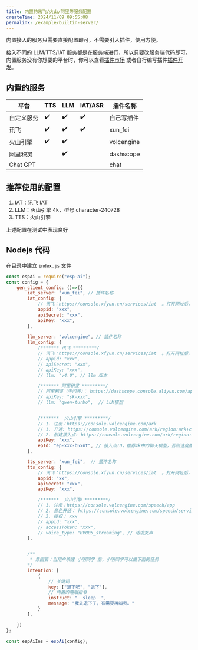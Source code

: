 ```yaml
---
title: 内置的讯飞/火山/阿里等服务配置
createTime: 2024/11/09 09:55:08
permalink: /example/builtin-server/
---
```


内置接入的服务只需要直接配置即可，不需要引入插件，使用方便。

接入不同的 LLM/TTS/IAT 服务都是在服务端进行，所以只要改服务端代码即可。 
内置服务没有你想要的平台时，你可以查看[插件市场](https://dev.espai.fun/#/Plugin) 或者自行编写插件[插件开发](/plugin/intro/)。


##  内置的服务

| 平台       | TTS | LLM | IAT/ASR | 插件名称   |
| ---------- | --- | --- | ------- | ---------- |
| 自定义服务 | ✔️   | ✔️   | ✔️       | 自己写插件 |
| 讯飞       | ✔️   | ✔️   | ✔️       | xun_fei    |
| 火山引擎   | ✔️   | ✔️   |         | volcengine |
| 阿里积灵   |     | ✔️   |         | dashscope  |
| Chat GPT   |     |     |         | chat       |

##  推荐使用的配置

1. IAT：讯飞 IAT
2. LLM：火山引擎 4k，型号 character-240728
3. TTS：火山引擎 

上述配置在测试中表现良好

##  Nodejs 代码

在目录中建立 `index.js` 文件

```js 
const espAi = require("esp-ai"); 
const config = { 
    gen_client_config: ()=>({ 
        iat_server: "xun_fei", // 插件名称
        iat_config: {
            // 讯飞：https://console.xfyun.cn/services/iat  。打开网址后，右上角三个字段复制进来即可。
            appid: "xxx",
            apiSecret: "xxx",
            apiKey: "xxx", 
        },
 
        llm_server: "volcengine", // 插件名称 
        llm_config: {
            /******* 讯飞 *********/
            // 讯飞：https://console.xfyun.cn/services/iat  。打开网址后，右上角三个字段复制进来即可。
            // appid: "xxx",
            // apiSecret: "xxx",
            // apiKey: "xxx",
            // llm: "v4.0", // llm 版本

            /******* 阿里积灵 *********/
            // 阿里积灵（千问等）： https://dashscope.console.aliyun.com/apiKey
            // apiKey: "sk-xxx", 
            // llm: "qwen-turbo",  // LLM模型


            /*******  火山引擎 *********/
            // 1. 注册：https://console.volcengine.com/ark
            // 1. 开通: https://console.volcengine.com/ark/region:ark+cn-beijing/openManagement?LLM=%7B%7D&tab=LLM
            // 2. 创建接入点: https://console.volcengine.com/ark/region:ark+cn-beijing/endpoint
            apiKey: "xxx",
            epId: "ep-xxx-b5xnt", // 接入点ID，推荐4k中的聊天模型，否则速度都不行 
        },

        tts_server: "xun_fei",  // 插件名称 
        tts_config: {
            // 讯飞：https://console.xfyun.cn/services/iat  。打开网址后，右上角三个字段复制进来即可。
            appid: "xx",
            apiSecret: "xxx",
            apiKey: "xxx", 

            /*******  火山引擎 *********/
            // 1. 注册：https://console.volcengine.com/speech/app
            // 2. 音色开通： https://console.volcengine.com/speech/service/8?AppID=6359932705
            // 3. 授权： xxx 
            // appid: "xxx",
            // accessToken: "xxx", 
            // voice_type: "BV005_streaming", // 活泼女声 
        },


        /**
         * 意图表：当用户唤醒 小明同学 后，小明同学可以做下面的任务
        */
        intention: [ 
            {
                // 关键词
                key: ["退下吧", "退下"],
                // 内置的睡眠指令
                instruct: "__sleep__",
                message: "我先退下了，有需要再叫我。"
            }
        ],

    })
};

const espAiIns = espAi(config);

```